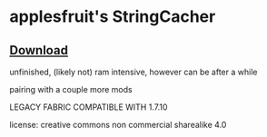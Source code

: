 # applesfruit's StringCacher
## [Download](https://github.com/applesfruit/StringCacher/releases/tag/Release)
unfinished, (likely not) ram intensive, however can be after a while

pairing with a couple more mods

LEGACY FABRIC COMPATIBLE WITH 1.7.10

license: creative commons non commercial sharealike 4.0
